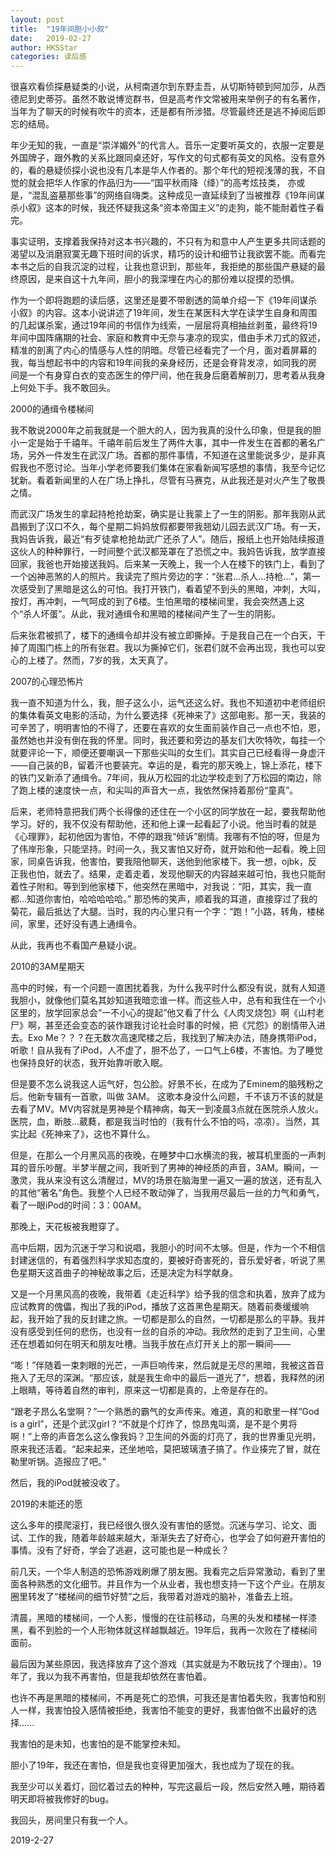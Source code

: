 ```yaml
---
layout: post
title:  "19年间胆小小叙"
date:   2019-02-27 
author: HKSStar
categories: 读后感
---
```


很喜欢看侦探悬疑类的小说，从柯南道尔到东野圭吾，从切斯特顿到阿加莎，从西德尼到史蒂芬。虽然不敢说博览群书，但是高考作文常被用来举例子的有名著作，当年为了聊天的时候有吹牛的资本，还是都有所涉猎。尽管最终还是逃不掉阅后即忘的结局。

年少无知的我，一直是“崇洋媚外”的代言人。音乐一定要听英文的，衣服一定要是外国牌子，跟外教的关系比跟同桌还好，写作文的句式都有英文的风格。没有意外的，看的悬疑侦探小说也没有几本是华人作者的。那个年代的短视浅薄的我，不自觉的就会把华人作家的作品归为——“国平秋雨降（绛）”的高考炫技类， 亦或是，“混乱盗墓那些事”的网络自嗨类。这种成见一直延续到了当被推荐《19年间谋杀小叙》这本的时候，我还怀疑我这条“资本帝国主义”的走狗，能不能耐着性子看完。

事实证明，支撑着我保持对这本书兴趣的，不只有为和意中人产生更多共同话题的渴望以及消磨寂寞无趣下班时间的诉求，精巧的设计和细节让我欲罢不能。而看完本书之后的自我沉淀的过程，让我也意识到，那些年，我拒绝的那些国产悬疑的最终原因，是来自这十九年间，胆小的我深埋在内心的那份难以捉摸的恐惧。

作为一个即将跑题的读后感，这里还是要不带剧透的简单介绍一下《19年间谋杀小叙》的内容。这本小说讲述了19年间，发生在某医科大学在读学生自身和周围的几起谋杀案，通过19年间的书信作为线索，一层层将真相抽丝剥茧，最终将19年间中国阵痛期的社会、家庭和教育中无奈与凄凉的现实，借由手术刀式的叙述，精准的剖离了内心的情感与人性的阴暗。尽管已经看完了一个月，面对着屏幕的我，每当想起书中的内容和19年间我的亲身经历，还是会脊背发凉，如同我的房间是一个有身穿白衣的变态医生的停尸间，他在我身后磨着解剖刀，思考着从我身上何处下手。我不敢回头。

2000的通缉令楼梯间

我不敢说2000年之前我就是一个胆大的人，因为我真的没什么印象，但是我的胆小一定是始于千禧年。千禧年前后发生了两件大事，其中一件发生在首都的著名广场，另外一件发生在武汉广场。首都的那件事情，不知道在这里能说多少，是非真假我也不愿讨论。当年小学老师要我们集体在家看新闻写感想的事情，我至今记忆犹新。看着新闻里的人在广场上挣扎，尽管有马赛克，从此我还是对火产生了敬畏之情。

而武汉广场发生的拿起持枪抢劫案，确实是让我蒙上了一生的阴影。那年我刚从武昌搬到了汉口不久，每个星期二妈妈放假都要带我翘幼儿园去武汉广场。有一天，我妈告诉我，最近“有歹徒拿枪抢劫武广还杀了人”。随后，报纸上也开始陆续报道这伙人的种种罪行，一时间整个武汉都笼罩在了恐慌之中。我妈告诉我，放学直接回家，我爸也开始接送我妈。后来某一天晚上，我一个人在楼下的铁门上，看到了一个凶神恶煞的人的照片。我读完了照片旁边的字：“张君...杀人...持枪...”，第一次感受到了黑暗是这么的可怕。我打开铁门，看着望不到头的黑暗，冲刺，大叫，按灯，再冲刺，一气呵成的到了6楼。生怕黑暗的楼梯间里，我会突然遇上这个“杀人坏蛋”。从此，我对通缉令和黑暗的楼梯间产生了一生的阴影。

后来张君被抓了，楼下的通缉令却并没有被立即撕掉。于是我自己在一个白天，干掉了周围门栋上的所有张君。我以为撕掉它们，张君们就不会再出现，我也可以安心的上楼了。然而，7岁的我，太天真了。

2007的心理恐怖片

我一直不知道为什么，我，胆子这么小，运气还这么好。我也不知道初中老师组织的集体看英文电影的活动，为什么要选择《死神来了》这部电影。那一天，我装的可辛苦了，明明害怕的不得了，还要在喜欢的女生面前装作自己一点也不怕，恩，虽然她也并没有倒在我的怀里。同时，我还要和旁边的基友们大吹特吹，每挂一个就要评论一下，顺便还要嘲讽一下那些尖叫的女生们。其实自己已经看得一身虚汗——自己装的B，留着汗也要装完。幸运的是，看完的那天晚上，锦上添花，楼下的铁门又新添了通缉令。7年间，我从万松园的北边学校走到了万松园的南边，除了跑上楼的速度快一点，和尖叫的声音大一点，我依然保持着那份“童真”。

后来，老师特意把我们两个长得像的还住在一个小区的同学放在一起，要我帮助他学习。好的，我不仅没有帮助他，还和他上课一起看起了小说。他当时看的就是《心理罪》，起初他因为害怕，不停的跟我“倾诉”剧情。我哪有不怕的呀，但是为了伟岸形象，只能坚持。时间一久，我又害怕又好奇，就开始和他一起看。晚上回家，同桌告诉我，他害怕，要我陪他聊天，送他到他家楼下。我一想，ojbk，反正我也怕，就去了。结果，走着走着，发现他聊天的内容越来越可怕，我也只能耐着性子附和。等到到他家楼下，他突然在黑暗中，对我说：“阳，其实，我一直都...知道你害怕，哈哈哈哈哈。” 那恐怖的笑声，顺着我的耳道，直接穿过了我的菊花，最后抵达了大腿。当时，我的内心里只有一个字：“跑！”小路，转角，楼梯间，家里，还好没有遇上通缉令。

从此，我再也不看国产悬疑小说。

2010的3AM星期天

高中的时候，有一个问题一直困扰着我，为什么我平时什么都没有说，就有人知道我胆小，就像他们莫名其妙知道我暗恋谁一样。而这些人中，总有和我住在一个小区里的，放学回家总会“一不小心的提起”他又看了什么《人肉叉烧包》啊《山村老尸》啊，甚至还会变态的装作跟我讨论社会时事的时候，把《咒怨》的剧情带入进去。Exo Me？？？在无数次高速爬楼之后，我找到了解决办法，随身携带iPod，听歌！自从我有了iPod，人不虚了，胆不怂了，一口气上6楼，不害怕。为了睡觉也保持良好的状态，我开始靠听歌入眠。

但是要不怎么说我这人运气好，包公脸。好景不长，在成为了Eminem的脑残粉之后。他新专辑有一首歌，叫做 3AM。 这歌本身没什么问题，千不该万不该的就是去看了MV。MV内容就是男神是个精神病，每天一到凌晨3点就在医院杀人放火。医院，血，断肢...葳蕤，都是我当时怕的（我有什么不怕的吗，凉凉）。当然，其实比起《死神来了》，这也不算什么。

但是，在那么一个月黑风高的夜晚，在睡梦中口水横流的我，被耳机里面的一声刺耳的音乐吵醒。半梦半醒之间，我听到了男神的神经质的声音，3AM。瞬间，一激灵，我从来没有这么清醒过，MV的场景在脑海里一遍又一遍的放送，还有乱入的其他“著名”角色。我整个人已经不敢动弹了，当我用尽最后一丝的力气和勇气，看了一眼iPod的时间：3：00AM。

那晚上，天花板被我瞪穿了。

高中后期，因为沉迷于学习和说唱，我胆小的时间不太够。但是，作为一个不相信封建迷信的，有着强烈科学求知态度的，要被好奇害死的，音乐爱好者，听说了黑色星期天这首曲子的神秘故事之后，还是决定为科学献身。

又是一个月黑风高的夜晚，我带着《走近科学》给予我的信念和执着，放弃了成为应试教育的傀儡，掏出了我的iPod，播放了这首黑色星期天。随着前奏缓缓响起，我开始了我的反封建之旅。一切都是那么的自然，一切都是那么的平静。我并没有感受到任何的悲伤，也没有一丝的自杀的冲动。我欣然的走到了卫生间，心里还在想着如何在明天和朋友吐槽。当我手放在点灯开关上的那一瞬间——

“嘭！”伴随着一束刺眼的光芒，一声巨响传来，然后就是无尽的黑暗，我被这首音拖入了无尽的深渊。“那应该，就是我生命中的最后一道光了”，想着，我释然的闭上眼睛，等待着自然的审判，原来这一切都是真的，上帝是存在的。

“跟老子昂么名堂啊？”一个熟悉的霸气的女声传来。难道，真的和歌里一样“God is a girl”，还是个武汉girl？“不就是个灯炸了，惊昂鬼叫滴，是不是个男将啊！”上帝的声音怎么这么像我妈？卫生间的外面的灯亮了，我的世界重见光明，原来我还活着。“起来起来，还坐地哈，莫把玻璃渣子搞了。作业揍完了冒，就在勒里听锅。造报应了吧。”

然后，我的iPod就被没收了。

2019的未能还的愿

这么多年的摸爬滚打，我已经很久很久没有害怕的感觉。沉迷与学习、论文、面试、工作的我，随着年龄越来越大，渐渐失去了好奇心，也学会了如何避开害怕的事情。没有了好奇，学会了逃避，这可能也是一种成长？

前几天，一个华人制造的恐怖游戏刷爆了朋友圈。我看完之后异常激动，看到了里面各种熟悉的文化细节。并且作为一个从业者，我也想支持一下这个产业。在朋友圈里转发了“楼梯间的细节好赞”之后，我带着对游戏的脑补，准备去上班。

清晨，黑暗的楼梯间，一个人影，慢慢的在往前移动，乌黑的头发和楼梯一样漆黑，看不到脸的一个人形物体就这样越飘越近。19年后，我再一次败在了楼梯间面前。

最后因为某些原因，我选择放弃了这个游戏（其实就是为不敢玩找了个理由）。19年了，我以为我不再害怕，但是我却依然在害怕着。

也许不再是黑暗的楼梯间，不再是死亡的恐惧，可我还是害怕着失败，我害怕和别人一样，我害怕投入感情被拒绝，我害怕不能变的更好，我害怕做不出最好的选择...... 

我害怕的是未知，也害怕的是不能掌控未知。

胆小了19年，我还在害怕，但是我也变得更加强大，我也成为了现在的我。

我至少可以关着灯，回忆着过去的种种，写完这最后一段，然后安然入睡，期待着明天即将被我修好的bug。

我回头，房间里只有我一个人。

2019-2-27
